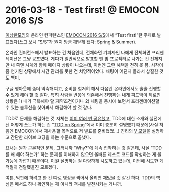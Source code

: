 # 2016-03-18 - Test first! @ EMOCON 2016 S/S

[이상한모임](http://weirdx.io/)의 온라인 컨퍼런스인 [EMOCON 2016 S/S](http://onoffmix.com/event/63231)에서 “Test first!”란 주제로 발표했다(쓰고 보니 “S/S”가 뭔지 방금 깨닫게 됐다: Spring & Summer).

온라인 컨퍼런스에서 발표하는 건 처음인데, 전체화면 기피자인 나에게 전체화면 프리젠테이션은 그냥 공포였다. 게다가 일반적으로 발표할 땐 빔 프로젝터로 나가는 건 전체지만 내 쪽엔 시계와 함께 페이지 상황이 나오는데, 이번엔 그런 혜택을 전혀 못 봄. 시작이 좀 연기된 상황에서 시간 관리를 못한 건 치명적이었다. 채팅이 어딘지 몰라서 삽질한 것도 백미.

구글 행아웃에 좀더 익숙해지고, 준비를 철저히 해서 다음엔 온라인에서도 술술 진행할 수 있게 해야 할 것 같다. 특히 사람들 반응에 의존해서 진행하는 내게 피드백이 제로인 상황은 1) 내가 극복해야 할 제약조건이거나 2) 채팅을 동시에 보면서 프리젠테이션할 수 있는 솔루션을 찾아봐서 해결해야 할 것 같다.

TDD로 문제를 해결하는 것 자체는 [이미 여러 번 공유했고](http://j.mp/1GSjTQR), TDD에 대한 소개와 실전에선 어떻게 쓰는가 하는 건 “[TDD on Spring](http://j.mp/21YEgHb)”에서 이미 충분히 설명했기 때문에(사실 처음엔 EMOCON에서 재사용할 목적으로 저 발표를 준비했었...) 진리의 [V 모델](http://j.mp/1VilQfx)을 설명하고 간단한 라이브 코딩을 하는 수준으로 끝냈다.

요새는 뭔가 근본적인 문제, 그러니까 “Why?”에 계속 집착하는 것 같은데, 사실 “TDD를 왜 해야 하는가” 하는 문제를 이해하지 않으면 올바른 테스트 코드를 작성하는 게 불가능에 가깝기 때문이다. 이걸 설명하는 걸 다양하게 시도하고 있는데, 이번에 시도한 게 적절히 전달됐을진 모르겠다.

여튼, 막판에 하려고 한 건 따로 영상을 찍어서 올리면 재밌을 것 같긴 하다. TDD의 핵심은 메서드 하나 확인하는 게 아니라 객체를 발전시키는 거니까.
